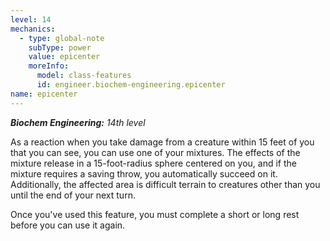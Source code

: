 ```yaml
---
level: 14
mechanics:
  - type: global-note
    subType: power
    value: epicenter
    moreInfo:
      model: class-features
      id: engineer.biochem-engineering.epicenter
name: epicenter
---
```

_**Biochem Engineering:** 14th level_
As a reaction when you take damage from a creature within 15 feet of you that you can see, you can use one of your mixtures. The effects of the mixture release in a 15-foot-radius sphere centered on you, and if the mixture requires a saving throw, you automatically succeed on it. Additionally, the affected area is difficult terrain to creatures other than you until the end of your next turn.
Once you've used this feature, you must complete a short or long rest before you can use it again.